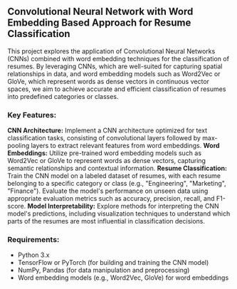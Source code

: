 ## Convolutional Neural Network with Word Embedding Based Approach for Resume Classification

This project explores the application of Convolutional Neural Networks (CNNs) combined with word embedding techniques for the classification of resumes. 
By leveraging CNNs, which are well-suited for capturing spatial relationships in data, and word embedding models such as Word2Vec or GloVe, which represent words as dense vectors in continuous vector spaces, we aim to achieve accurate and efficient classification of resumes into predefined categories or classes.

### Key Features:

**CNN Architecture:** Implement a CNN architecture optimized for text classification tasks, consisting of convolutional layers followed by max-pooling layers to extract relevant features from word embeddings.
**Word Embeddings:** Utilize pre-trained word embedding models such as Word2Vec or GloVe to represent words as dense vectors, capturing semantic relationships and contextual information.
**Resume Classification:** Train the CNN model on a labeled dataset of resumes, with each resume belonging to a specific category or class (e.g., "Engineering", "Marketing", "Finance"). Evaluate the model's performance on unseen data using appropriate evaluation metrics such as accuracy, precision, recall, and F1-score.
**Model Interpretability:** Explore methods for interpreting the CNN model's predictions, including visualization techniques to understand which parts of the resumes are most influential in classification decisions.

### Requirements:

- Python 3.x
- TensorFlow or PyTorch (for building and training the CNN model)
- NumPy, Pandas (for data manipulation and preprocessing)
- Word embedding models (e.g., Word2Vec, GloVe) for word embeddings
